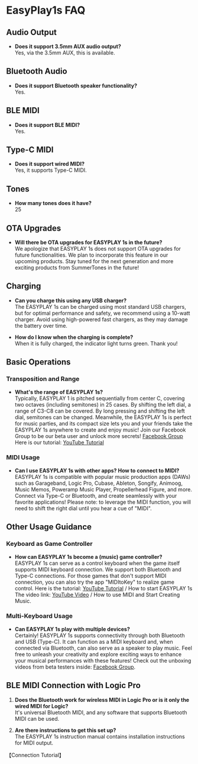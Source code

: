 # **EasyPlay1s FAQ**

## Audio Output

- **Does it support 3.5mm AUX audio output?**  
  Yes, via the 3.5mm AUX, this is available.

## Bluetooth Audio

- **Does it support Bluetooth speaker functionality?**  
  Yes.

## BLE MIDI

- **Does it support BLE MIDI?**  
  Yes.

## Type-C MIDI

- **Does it support wired MIDI?**  
  Yes, it supports Type-C MIDI.

## Tones

- **How many tones does it have?**  
  25

## OTA Upgrades

- **Will there be OTA upgrades for EASYPLAY 1s in the future?**  
  We apologize that EASYPLAY 1s does not support OTA upgrades for future functionalities. We plan to incorporate this feature in our upcoming products. Stay tuned for the next generation and more exciting products from SummerTones in the future!

## Charging

- **Can you charge this using any USB charger?**  
  The EASYPLAY 1s can be charged using most standard USB chargers, but for optimal performance and safety, we recommend using a 10-watt charger. Avoid using high-powered fast chargers, as they may damage the battery over time.

- **How do I know when the charging is complete?**  
  When it is fully charged, the indicator light turns green. Thank you!

## Basic Operations

### Transposition and Range

- **What's the range of EASYPLAY 1s?**  
  Typically, EASYPLAY 1 is pitched sequentially from center C, covering two octaves (including semitones) in 25 cases. By shifting the left dial, a range of C3-C8 can be covered. By long pressing and shifting the left dial, semitones can be changed. Meanwhile, the EASYPLAY 1s is perfect for music parties, and its compact size lets you and your friends take the EASYPLAY 1s anywhere to create and enjoy music! Join our Facebook Group to be our beta user and unlock more secrets! [Facebook Group](https://www.facebook.com/groups/summertones.easyplay) Here is our tutorial: [YouTube Tutorial](https://youtu.be/QpdI6h4566E)

### MIDI Usage

- **Can I use EASYPLAY 1s with other apps? How to connect to MIDI?**  
  EASYPLAY 1s is compatible with popular music production apps (DAWs) such as Garageband, Logic Pro, Cubase, Ableton, Songify, Animoog, Music Memos, Poweramp Music Player, Propellerhead Figure, and more. Connect via Type-C or Bluetooth, and create seamlessly with your favorite applications! Please note: to leverage the MIDI function, you will need to shift the right dial until you hear a cue of "MIDI".

## Other Usage Guidance

### Keyboard as Game Controller

- **How can EASYPLAY 1s become a (music) game controller?**  
  EASYPLAY 1s can serve as a control keyboard when the game itself supports MIDI keyboard connection. We support both Bluetooth and Type-C connections. For those games that don't support MIDI connection, you can also try the app "MIDItoKey" to realize game control. Here is the tutorial: [YouTube Tutorial](https://www.youtube.com/watch?v=QpdI6h4566E&t=6s) / How to start EASYPLAY 1s The video link: [YouTube Video](https://www.youtube.com/watch?v=OobHb4BhYZg) / How to use MIDI and Start Creating Music.

### Multi-Keyboard Usage

- **Can EASYPLAY 1s play with multiple devices?**  
  Certainly! EASYPLAY 1s supports connectivity through both Bluetooth and USB (Type-C). It can function as a MIDI keyboard and, when connected via Bluetooth, can also serve as a speaker to play music. Feel free to unleash your creativity and explore exciting ways to enhance your musical performances with these features! Check out the unboxing videos from beta testers inside: [Facebook Group](https://www.facebook.com/groups/summertones.easyplay).

## BLE MIDI Connection with Logic Pro

1. **Does the Bluetooth work for wireless MIDI in Logic Pro or is it only the wired MIDI for Logic?**  
   It's universal Bluetooth MIDI, and any software that supports Bluetooth MIDI can be used.

2. **Are there instructions to get this set up?**  
   The EASYPLAY 1s instruction manual contains installation instructions for MIDI output.

【Connection Tutorial】